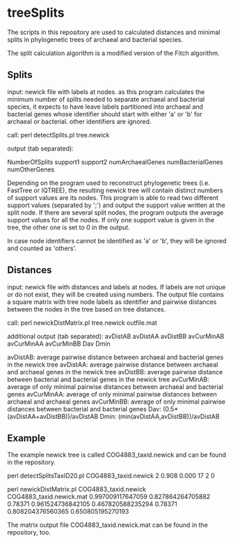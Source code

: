 # treeSplits

The scripts in this repository are used to calculated distances and minimal
splits in phylogenetic trees of archaeal and bacterial species.

The split calculation algorithm is a modified version of the Fitch algorithm.

## Splits
input: newick file with labels at nodes. as this program calculates the minimum
number of splits needed to separate archaeal and bacterial species, it expects
to have leave labels partitioned into archaeal and bacterial genes whose
identifier should start with either 'a' or 'b' for archaeal or bacterial. other
identifiers are ignored.

call: perl detectSplits.pl tree.newick

output (tab separated):

NumberOfSplits support1 support2 numArchaealGenes numBacterialGenes numOtherGenes

Depending on the program used to reconstruct phylogenetic trees (i.e. FastTree or IQTREE),
the resulting newick tree will contain distinct numbers of support values are its nodes.
This program is able to read two different support values (separated by ';') and output
the support value written at the split node. If there are several split nodes, the program
outputs the average support values for all the nodes. If only one support value is given in the
tree, the other one is set to 0 in the output.

In case node identifiers cannot be identified as 'a' or 'b', they will be ignored and
counted as 'others'.

## Distances
input: newick file with distances and labels at nodes. If labels are not unique
or do not exist, they will be created using numbers. The output file contains
a square matrix with tree node labels as identifier and pairwise distances
between the nodes in the tree based on tree distances. 

call:
perl newickDistMatrix.pl tree.newick outfile.mat


additional output (tab separated):
avDistAB avDistAA avDistBB avCurMinAB avCurMinAA avCurMinBB Dav Dmin

avDistAB: average pairwise distance between archaeal and bacterial genes in the newick tree
avDistAA: average pairwise distance between archaeal and archaeal genes in the newick tree
avDistBB: average pairwise distance between bacterial and bacterial genes in the newick tree
avCurMinAB: average of only minimal pairwise distances between archaeal and bacterial genes
avCurMinAA: average of only minimal pairwise distances between archaeal and archaeal genes
avCurMinBB: average of only minimal pairwise distances between bacterial and bacterial genes
Dav: (0.5*(avDistAA+avDistBB))/avDistAB
Dmin: (min(avDistAA,avDistBB))/avDistAB


## Example
The example newick tree is called COG4883_taxid.newick and can be found in the repository.

perl detectSplitsTaxID20.pl COG4883_taxid.newick
2	0.908	0.000	17	2	0

perl newickDistMatrix.pl COG4883_taxid.newick COG4883_taxid.newick.mat
0.997009117647059	0.827864264705882	0.78371	0.961524736842105	0.467820588235294	0.78371	0.808204376560365	0.650805195270193

The matrix output file COG4883_taxid.newick.mat can be found in the repository, too.
